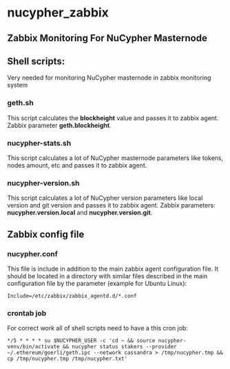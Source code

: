 # nucypher_zabbix
## Zabbix Monitoring For NuCypher Masternode

## Shell scripts:
Very needed for monitoring NuCypher masternode in zabbix monitoring system

### geth.sh

This script calculates the **blockheight** value and passes it to zabbix agent. Zabbix parameter **geth.blockheight**.

### nucypher-stats.sh

This script calculates a lot of NuCypher masternode parameters like tokens, nodes amount, etc and passes it to zabbix agent.

### nucypher-version.sh

This script calculates a lot of NuCypher version parameters like local version and git version and passes it to zabbix agent. Zabbix parameters: **nucypher.version.local** and **nucypher.version.git**.

## Zabbix config file

### nucypher.conf

This file is include in addition to the main zabbix agent configuration file. It should be located in a directory with similar files described in the main configuration file by the parameter (example for Ubuntu Linux):

`Include=/etc/zabbix/zabbix_agentd.d/*.conf`

### crontab job
For correct work all of shell scripts need to have a this cron job:

`*/5 * * * * su $NUCYPHER_USER -c 'cd ~ && source nucypher-venv/bin/activate && nucypher status stakers --provider ~/.ethereum/goerli/geth.ipc --network cassandra > /tmp/nucypher.tmp && cp /tmp/nucypher.tmp /tmp/nucypher.txt'`

